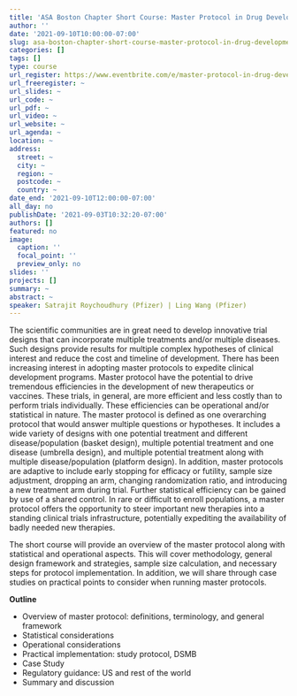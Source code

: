 ```yaml
---
title: 'ASA Boston Chapter Short Course: Master Protocol in Drug Development - Methodology and Implementation'
author: ''
date: '2021-09-10T10:00:00-07:00'
slug: asa-boston-chapter-short-course-master-protocol-in-drug-development-methodology-and-implementation
categories: []
tags: []
type: course
url_register: https://www.eventbrite.com/e/master-protocol-in-drug-development-methodology-and-implementation-tickets-161636518177
url_freeregister: ~
url_slides: ~
url_code: ~
url_pdf: ~
url_video: ~
url_website: ~
url_agenda: ~
location: ~
address:
  street: ~
  city: ~
  region: ~
  postcode: ~
  country: ~
date_end: '2021-09-10T12:00:00-07:00'
all_day: no
publishDate: '2021-09-03T10:32:20-07:00'
authors: []
featured: no
image:
  caption: ''
  focal_point: ''
  preview_only: no
slides: ''
projects: []
summary: ~
abstract: ~
speaker: Satrajit Roychoudhury (Pfizer) | Ling Wang (Pfizer)
---
```

<!--more-->
The scientific communities are in great need to develop innovative trial designs that can incorporate multiple treatments and/or multiple diseases. Such designs provide results for multiple complex hypotheses of clinical interest and reduce the cost and timeline of development. There has been increasing interest in adopting master protocols to expedite clinical development programs. Master protocol have the potential to drive tremendous efficiencies in the development of new therapeutics or vaccines. These trials, in general, are more efficient and less costly than to perform trials individually. These efficiencies can be operational and/or statistical in nature. The master protocol is defined as one overarching protocol that would answer multiple questions or hypotheses. It includes a wide variety of designs with one potential treatment and different disease/population (basket design), multiple potential treatment and one disease (umbrella design), and multiple potential treatment along with multiple disease/population (platform design). In addition, master protocols are adaptive to include early stopping for efficacy or futility, sample size adjustment, dropping an arm, changing randomization ratio, and introducing a new treatment arm during trial. Further statistical efficiency can be gained by use of a shared control. In rare or difficult to enroll populations, a master protocol offers the opportunity to steer important new therapies into a standing clinical trials infrastructure, potentially expediting the availability of badly needed new therapies.  

The short course will provide an overview of the master protocol along with statistical and operational aspects. This will cover methodology, general design framework and strategies, sample size calculation, and necessary steps for protocol implementation. In addition, we will share through case studies on practical points to consider when running master protocols.  

**Outline**  

- Overview of master protocol: definitions, terminology, and general framework  
- Statistical considerations  
- Operational considerations  
- Practical implementation: study protocol, DSMB  
- Case Study  
- Regulatory guidance: US and rest of the world  
- Summary and discussion  
